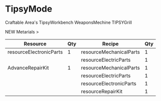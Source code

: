 # TipsyMode
Craftable Area's
TipsyWorkbench
WeaponsMechine
TIPSYGrill


NEW Metarials > 

| Resource | Qty | Recipe | Qty |
| --- | --- | --- | --- |
| resourceElectronicParts | 1 | resourceMechanicalParts| 1 |
|  |  | resourceElectricParts| 1 |
| AdvanceRepairKit | 1 | resourceMechanicalParts | 1 |
|  |  | resourceElectricParts | 1 |
|  |  | resourceElectronicParts | 1 |
|  |  | resourceRepairKit | 1 |
